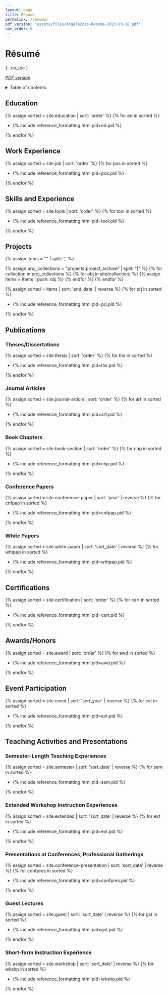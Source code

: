 ```yaml
---
layout: page
title: Résumé
permalink: /resume/
pdf_version: 'assets/files/AngelaZoss-Resume-2023-03-18.pdf'
nav_order: 6
---
```


# Résumé 
{: .no_toc }

<i><a href="{{ page.pdf_version | relative_url }}" class="no-print">PDF version</a></i>

<details markdown="block" class="no-print">
  <summary>
    Table of contents
  </summary>
  {: .text-delta }
* TOC
{:toc}
</details>

## Education

{% assign sorted = site.education | sort: 'order' %}
{% for ed in sorted %}
  <ul>
    <li>{% include reference_formatting.html pid=ed.pid %}</li>
  </ul>
{% endfor %}

## Work Experience

{% assign sorted = site.job | sort: 'order' %}
{% for pos in sorted %}
  <ul>
    <li>{% include reference_formatting.html pid=pos.pid %}</li>
  </ul>
{% endfor %}

## Skills and Experience

{% assign sorted = site.tools | sort: 'order' %}
{% for tool in sorted %}
  <ul>
    <li>{% include reference_formatting.html pid=tool.pid %}</li>
  </ul>
{% endfor %}

## Projects

{% assign items = "" | split: ',' %}

{% assign proj_collections = "projects|project_archive" | split: "|" %}
{% for collection in proj_collections %}
  {% for obj in site[collection] %}
    {% assign items = items | push: obj %}
  {% endfor %}
{% endfor %}

<div class="multi-col pagebreak" >
{% assign sorted = items | sort: 'end_date' | reverse %}
{% for prj in sorted %}
  <ul>
    <li>{% include reference_formatting.html pid=prj.pid %}</li>
  </ul>
{% endfor %}
</div>

## Publications

### Theses/Dissertations

{% assign sorted = site.thesis | sort: 'order' %}
{% for ths in sorted %}
  <ul>
    <li>{% include reference_formatting.html pid=ths.pid %}</li>
  </ul>
{% endfor %}

### Journal Articles

{% assign sorted = site.journal-article | sort: 'order' %}
{% for art in sorted %}
  <ul>
    <li>{% include reference_formatting.html pid=art.pid %}</li>
  </ul>
{% endfor %}

### Book Chapters

{% assign sorted = site.book-section | sort: 'order' %}
{% for chp in sorted %}
  <ul>
    <li>{% include reference_formatting.html pid=chp.pid %}</li>
  </ul>
{% endfor %}

### Conference Papers

{% assign sorted = site.conference-paper | sort: 'year' | reverse %}
{% for cnfpap in sorted %}
  <ul>
    <li>{% include reference_formatting.html pid=cnfpap.pid %}</li>
  </ul>
{% endfor %}

### White Papers

{% assign sorted = site.white-paper | sort: 'sort_date' | reverse %}
{% for whtpap in sorted %}
  <ul>
    <li>{% include reference_formatting.html pid=whtpap.pid %}</li>
  </ul>
{% endfor %}

## Certifications

{% assign sorted = site.certification | sort: 'order' %}
{% for cert in sorted %}
  <ul>
    <li>{% include reference_formatting.html pid=cert.pid %}</li>
  </ul>
{% endfor %}

## Awards/Honors

{% assign sorted = site.award | sort: 'order' %}
{% for awd in sorted %}
  <ul>
    <li>{% include reference_formatting.html pid=awd.pid %}</li>
  </ul>
{% endfor %}

## Event Participation

{% assign sorted = site.event | sort: 'sort_year' | reverse %}
{% for evt in sorted %}
  <ul>
    <li>{% include reference_formatting.html pid=evt.pid %}</li>
  </ul>
{% endfor %}

## Teaching Activities and Presentations

### Semester-Length Teaching Experiences

{% assign sorted = site.semester | sort: 'sort_date' | reverse %}
{% for sem in sorted %}
  <ul>
    <li>{% include reference_formatting.html pid=sem.pid %}</li>
  </ul>
{% endfor %}

### Extended Workshop Instruction Experiences

{% assign sorted = site.extended | sort: 'sort_date' | reverse %}
{% for ext in sorted %}
  <ul>
    <li>{% include reference_formatting.html pid=ext.pid %}</li>
  </ul>
{% endfor %}

### Presentations at Conferences, Professional Gatherings

{% assign sorted = site.conference-presentation | sort: 'sort_date' | reverse %}
{% for confpres in sorted %}
  <ul>
    <li>{% include reference_formatting.html pid=confpres.pid %}</li>
  </ul>

{% endfor %}

### Guest Lectures

{% assign sorted = site.guest | sort: 'sort_date' | reverse %}
{% for gst in sorted %}
  <ul>
    <li>{% include reference_formatting.html pid=gst.pid %}</li>
  </ul>
{% endfor %}

### Short-form Instruction Experience

{% assign sorted = site.workshop | sort: 'sort_date' | reverse %}
{% for wkshp in sorted %}
  <ul>
    <li>{% include reference_formatting.html pid=wkshp.pid %}</li>
  </ul>
{% endfor %}